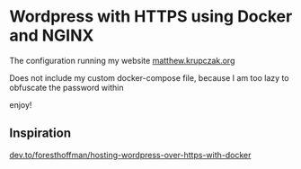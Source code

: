 # Wordpress with HTTPS using Docker and NGINX

The configuration running my website [matthew.krupczak.org](https://matthew.krupczak.org)

Does not include my custom docker-compose file, because I am too lazy to obfuscate the password within

enjoy!

## Inspiration
[dev.to/foresthoffman/hosting-wordpress-over-https-with-docker](https://dev.to/foresthoffman/hosting-wordpress-over-https-with-docker-5gc)



